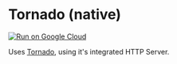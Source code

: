 # Tornado (native)

[![Run on Google Cloud](https://deploy.cloud.run/button.svg)](https://deploy.cloud.run)

Uses [Tornado](https://www.tornadoweb.org/), using it's integrated HTTP Server.
